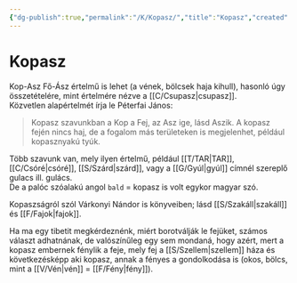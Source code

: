 ```yaml
---
{"dg-publish":true,"permalink":"/K/Kopasz/","title":"Kopasz","created":"2024-04-20T13:41","updated":"2024-04-27T00:06"}
---
```



# Kopasz

Kop-Asz Fő-Ász értelmű is lehet (a vének, bölcsek haja kihull), hasonló úgy összetételére, mint értelmére nézve a [[C/Csupasz\|csupasz]].  
Közvetlen alapértelmét írja le Péterfai János:  
> Kopasz szavunkban a Kop a Fej, az Asz ige, lásd Aszik. A kopasz fején nincs haj, de a fogalom más területeken is megjelenhet, például kopasznyakú tyúk.  

Több szavunk van, mely ilyen értelmű, például [[T/TAR\|TAR]], [[C/Csóré\|csóré]], [[S/Szárd\|szárd]], vagy a [[G/Gyúl\|gyúl]] címnél szereplő gulacs ill. gulács.  
De a palóc szóalakú angol `bald` = kopasz is volt egykor magyar szó.  

Kopaszságról szól Várkonyi Nándor is könyveiben; lásd [[S/Szakáll\|szakáll]] és [[F/Fajok\|fajok]].  

Ha ma egy tibetit megkérdeznénk, miért borotválják le fejüket, számos választ adhatnának, de valószínűleg egy sem mondaná, hogy azért, mert a kopasz embernek fénylik a feje, mely fej a [[S/Szellem\|szellem]] háza és következésképp aki kopasz, annak a fényes a gondolkodása is (okos, bölcs, mint a [[V/Vén\|vén]] = [[F/Fény\|fény]]).  